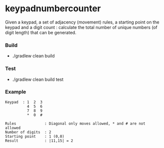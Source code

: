 # keypadnumbercounter
Given a keypad, a set of adjacency (movement) rules, a starting point on the keypad and a digit count : calculate the total number of unique numbers (of digit length) that can be generated.

### Build
- ./gradlew clean build

### Test
- ./gradlew clean build test

### Example
```
Keypad  : 1  2  3
          4  5  6
          7  8  9
          *  0  #

Rules             : Diagonal only moves allowed, * and # are not allowed
Number of digits  : 2
Starting point    : 1 (0,0)
Result            : |11,15| = 2
```
